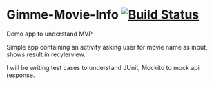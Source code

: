# Gimme-Movie-Info [![Build Status](https://www.bitrise.io/app/a0a0e13ec0427e94/status.svg?token=HX7thslpCG9lP9imTGWcRg)](https://www.bitrise.io/app/a0a0e13ec0427e94)
Demo app to understand MVP


Simple app containing an activity asking user for movie name as input, shows result in recylerview.

I will be writing test cases to understand JUnit, Mockito to mock api response.
